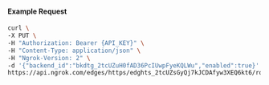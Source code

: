 <!-- Code generated for API Clients. DO NOT EDIT. -->

#### Example Request

```bash
curl \
-X PUT \
-H "Authorization: Bearer {API_KEY}" \
-H "Content-Type: application/json" \
-H "Ngrok-Version: 2" \
-d '{"backend_id":"bkdtg_2tcUZuH0fAD36PcIUwpFyeKQLWu","enabled":true}' \
https://api.ngrok.com/edges/https/edghts_2tcUZsGyQj7kJCDAfyw3XEQ6kt6/routes/edghtsrt_2tcUZoFPoaekqu3h7d6zWJV1C2r/backend
```
